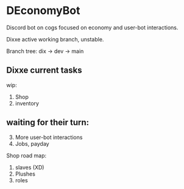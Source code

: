 # DEconomyBot
Discord bot on cogs focused on economy and user-bot interactions.

Dixxe active working branch, unstable.

Branch tree:
dix -> dev -> main

Dixxe current tasks
-
wip:
1. Shop
2. inventory

waiting for their turn:
-
3. More user-bot interactions
4. Jobs, payday


Shop road map:
1. slaves (XD)
2. Plushes
3. roles